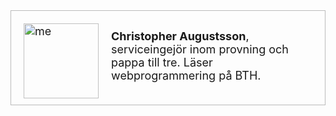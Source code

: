 <div style = "border: 1px solid #bbb; max-width: 500px; min-width: 192px; padding: 20px 20px; font-size: 18px; margin: auto;">
    <img src="img/me.jpg" alt="me" style = "width: 120px; height: 120px; float: left; padding-right: 20px;"/>
    <p style = "max-width: 620px; width: auto; margin: auto; padding-top: 10px; min-height: 100px;"> <b>Christopher Augustsson</b>, serviceingejör inom provning och pappa till tre. Läser webprogrammering på BTH. </p>

</div>
